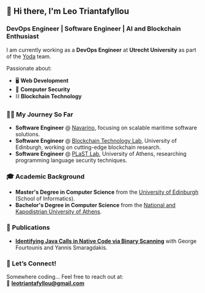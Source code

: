 ## 👋 Hi there, I'm **Leo Triantafyllou**  
### DevOps Engineer | Software Engineer | AI and Blockchain Enthusiast  

I am currently working as a **DevOps Engineer** at **Utrecht University** as part of the [Yoda](https://www.uu.nl/en/research/yoda) team. 

Passionate about:

- 🖥️ **Web Development**
- 🔐 **Computer Security**
- ⛓️ **Blockchain Technology**

### 👨‍💻 My Journey So Far

- **Software Engineer** @ [Navarino](https://navarino.co.uk/), focusing on scalable maritime software solutions.
- **Software Engineer** @ [Blockchain Technology Lab](https://informatics.ed.ac.uk/blockchain), University of Edinburgh, working on cutting-edge blockchain research.
- **Software Engineer** @ [PLaST Lab](http://plast-lab.github.io/), University of Athens, researching programming language security techniques.

### 🎓 Academic Background

- **Master's Degree in Computer Science** from the [University of Edinburgh](https://www.ed.ac.uk/studying/postgraduate/degrees/index.php?r=site/view&edition=2022&id=110) (School of Informatics).
- **Bachelor's Degree in Computer Science** from the [National and Kapodistrian University of Athens](https://www.di.uoa.gr/en).

### 📜 Publications
- [**Identifying Java Calls in Native Code via Binary Scanning**](https://dl.acm.org/doi/10.1145/3395363.3397368) with George Fourtounis and Yannis Smaragdakis.

### 💼 Let’s Connect!
Somewhere coding... Feel free to reach out at:  
📧 **leotriantafyllou@gmail.com**
